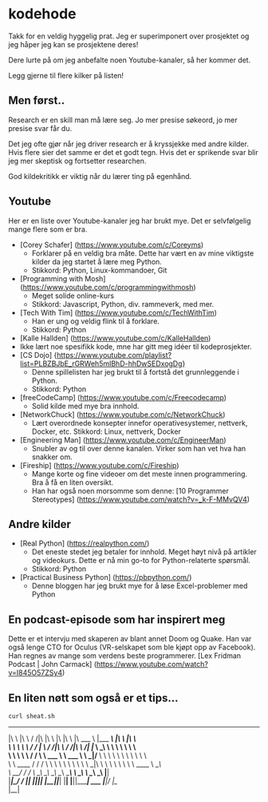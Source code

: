 # kodehode

Takk for en veldig hyggelig prat. Jeg er superimponert over prosjektet og jeg håper jeg kan se prosjektene deres!

Dere lurte på om jeg anbefalte noen Youtube-kanaler, så her kommer det.

Legg gjerne til flere kilker på listen!

## Men først..

Research er en skill man må lære seg. Jo mer presise søkeord, jo mer presise svar får du.

Det jeg ofte gjør når jeg driver research er å kryssjekke med andre kilder. Hvis flere sier det samme er det et godt tegn. Hvis det er sprikende svar blir jeg mer skeptisk og fortsetter researchen.

God kildekritikk er viktig når du lærer ting på egenhånd.

## Youtube
Her er en liste over Youtube-kanaler jeg har brukt mye. Det er selvfølgelig mange flere som er bra. 

- [Corey Schafer] (https://www.youtube.com/c/Coreyms)
  - Forklarer på en veldig bra måte. Dette har vært en av mine viktigste kilder da jeg startet å lære meg Python.
  - Stikkord: Python, Linux-kommandoer, Git
- [Programming with Mosh] (https://www.youtube.com/c/programmingwithmosh)
  - Meget solide online-kurs
  - Stikkord: Javascript, Python, div. rammeverk, med mer.
- [Tech With Tim] (https://www.youtube.com/c/TechWithTim)
  - Han er ung og veldig flink til å forklare.
  - Stikkord: Python
- [Kalle Hallden] (https://www.youtube.com/c/KalleHallden)
 - Ikke lært noe spesifikk kode, mne har gitt meg idéer til kodeprosjekter.
- [CS Dojo] {https://www.youtube.com/playlist?list=PLBZBJbE_rGRWeh5mIBhD-hhDwSEDxogDg}
  - Denne spillelisten har jeg brukt til å fortstå det grunnleggende i Python.
  - Stikkord: Python
- [freeCodeCamp] (https://www.youtube.com/c/Freecodecamp)
  - Solid kilde med mye bra innhold.
- [NetworkChuck] (https://www.youtube.com/c/NetworkChuck)
  - Lært overordnede konsepter innefor operativesystemer, nettverk, Docker, etc.
  Stikkord: Linux, nettverk, Docker
- [Engineering Man] (https://www.youtube.com/c/EngineerMan)
  - Snubler av og til over denne kanalen. Virker som han vet hva han snakker om.
- [Fireship] (https://www.youtube.com/c/Fireship)
  - Mange korte og fine videoer om det meste innen programmering. Bra å få en liten oversikt.
  - Han har også noen morsomme som denne: [10 Programmer Stereotypes] (https://www.youtube.com/watch?v=_k-F-MMvQV4)

## Andre kilder
- [Real Python] (https://realpython.com/)
  - Det eneste stedet jeg betaler for innhold. Meget høyt nivå på artikler og videokurs. Dette er nå min go-to for Python-relaterte spørsmål.
  - Stikkord: Python
- [Practical Business Python] (https://pbpython.com/)
  - Denne bloggen har jeg brukt mye for å løse Excel-problemer med Python

## En podcast-episode som har inspirert meg
Dette er et intervju med skaperen av blant annet Doom og Quake. Han var også lenge CTO for Oculus (VR-selskapet som ble kjøpt opp av Facebook). Han regnes av mange som verdens beste programmerer.
[Lex Fridman Podcast | John Carmack] (https://www.youtube.com/watch?v=I845O57ZSy4)

## En liten nøtt som også er et tips... 
```
curl sheat.sh
```

 ___           ___    ___ ___  __    ___  __    _______           _________  ___  ___               ___       
|\  \         |\  \  /  /|\  \|\  \ |\  \|\  \ |\  ___ \         |\___   ___\\  \|\  \             |\  \      
\ \  \        \ \  \/  / | \  \/  /|\ \  \/  /|\ \   __/|        \|___ \  \_\ \  \ \  \            \ \  \     
 \ \  \        \ \    / / \ \   ___  \ \   ___  \ \  \_|/__           \ \  \ \ \  \ \  \            \ \  \    
  \ \  \____    \/  /  /   \ \  \\ \  \ \  \\ \  \ \  \_|\ \           \ \  \ \ \  \ \  \____        \ \__\   
   \ \_______\__/  / /      \ \__\\ \__\ \__\\ \__\ \_______\           \ \__\ \ \__\ \_______\       \|__|   
    \|_______|\___/ /        \|__| \|__|\|__| \|__|\|_______|            \|__|  \|__|\|_______|           ___ 
             \|___|/                                                                                     |\__\
                                                                                                         \|__|
